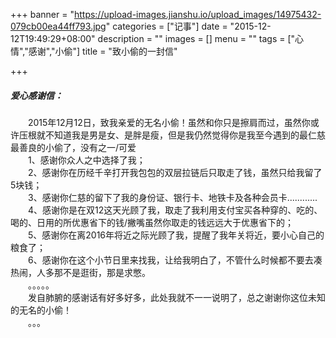 +++
banner = "https://upload-images.jianshu.io/upload_images/14975432-079cb00ea44ff793.jpg"
categories = ["记事"]
date = "2015-12-12T19:49:29+08:00"
description = ""
images = []
menu = ""
tags = ["心情","感谢","小偷"]
title = "致小偷的一封信"

+++

<!--more-->
##### 爱心感谢信：
&emsp;&emsp;2015年12月12日，致我亲爱的无名小偷！虽然和你只是擦肩而过，虽然你或许压根就不知道我是男是女、是胖是瘦，但是我仍然觉得你是我至今遇到的最仁慈最善良的小偷了，没有之一/可爱		
&emsp;&emsp;1、感谢你众人之中选择了我；		
&emsp;&emsp;2、感谢你在历经千辛打开我包包的双层拉链后只取走了钱，虽然只给我留了5块钱；	
&emsp;&emsp;3、感谢你仁慈的留下了我的身份证、银行卡、地铁卡及各种会员卡............	
&emsp;&emsp;4、感谢你是在双12这天光顾了我，取走了我利用支付宝买各种穿的、吃的、喝的、日用的所优惠省下的钱/撇嘴虽然你取走的钱远远大于优惠省下的；	
&emsp;&emsp;5、感谢你在离2016年将近之际光顾了我，提醒了我年关将近，要小心自己的粮食了；	
&emsp;&emsp;6、感谢你在这个小节日里来找我，让给我明白了，不管什么时候都不要去凑热闹，人多那不是逛街，那是求憋。		
&emsp;&emsp;。。。。。		
&emsp;&emsp;发自肺腑的感谢话有好多好多，此处我就不一一说明了，总之谢谢你这位未知的无名的小偷！			
&emsp;&emsp;。。。	